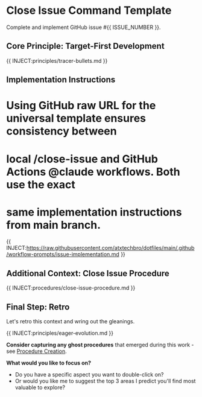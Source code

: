 # Close Issue Command Template
Complete and implement GitHub issue #{{ ISSUE_NUMBER }}.

## Core Principle: Target-First Development
{{ INJECT:principles/tracer-bullets.md }}

## Implementation Instructions

# Using GitHub raw URL for the universal template ensures consistency between
# local /close-issue and GitHub Actions @claude workflows. Both use the exact
# same implementation instructions from main branch.
{{ INJECT:https://raw.githubusercontent.com/atxtechbro/dotfiles/main/.github/workflow-prompts/issue-implementation.md }}

## Additional Context: Close Issue Procedure
{{ INJECT:procedures/close-issue-procedure.md }}

## Final Step: Retro
Let's retro this context and wring out the gleanings.

{{ INJECT:principles/eager-evolution.md }}

**Consider capturing any ghost procedures** that emerged during this work - see [Procedure Creation](knowledge/procedures/procedure-creation.md).

**What would you like to focus on?**
- Do you have a specific aspect you want to double-click on?
- Or would you like me to suggest the top 3 areas I predict you'll find most valuable to explore?